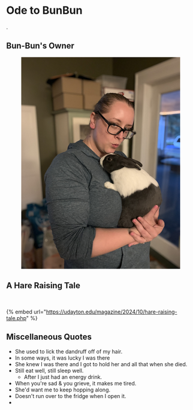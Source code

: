# Ode to BunBun

.

## Bun-Bun's Owner



<figure><img src="../.gitbook/assets/7E085B30-B672-4F2F-A101-E83EFE2A2E98_1_102_o.jpeg" alt=""><figcaption></figcaption></figure>



## A Hare Raising Tale

<figure><img src="../.gitbook/assets/A-Hair-Raising-Tale@2x.png" alt=""><figcaption></figcaption></figure>

{% embed url="https://udayton.edu/magazine/2024/10/hare-raising-tale.php" %}

## Miscellaneous Quotes

* She used to lick the dandruff off of my hair.
* In some ways, it was lucky I was there
* She knew I was there and I got to hold her and all that when she died.
* Still eat well, still sleep well.
  * After I just had an energy drink.
* When you're sad & you grieve, it makes me tired.
* She'd want me to keep hopping along.
* Doesn't run over to the fridge when I open it.
*

